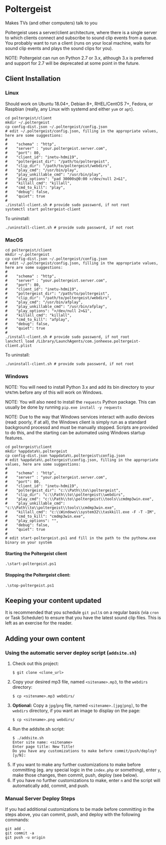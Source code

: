 # Poltergeist
Makes TVs (and other computers) talk to you

Poltergeist uses a server/client architecture, where there is a single server to which clients connect and subscribe to sound clip events from a queue.  You probably want to run a client (runs on your local machine, waits for sound clip events and plays the sound clips for you).

NOTE: Poltergeist can run on Python 2.7 or 3.x, although 3.x is preferred and support for 2.7 will be deprecated at some point in the future.

## Client Installation
### Linux
Should work on Ubuntu 18.04+, Debian 8+, RHEL/CentOS 7+, Fedora, or Raspbian (really, any Linux with systemd and either `yum` or `apt`).
```
cd poltergeist/client
mkdir ~/.poltergeist
cp config-dist.json ~/.poltergeist/config.json
# edit ~/.poltergeist/config.json, filling in the appropriate values, here are some suggestions:
#
#    "schema" : "http",
#    "server" : "your.poltergeist.server.com",
#    "port": 80,
#    "client_id": "inetu-hdmi19",
#    "poltergeist_dir": "/path/to/poltergeist",
#    "clip_dir": "/path/to/poltergeist/webdirs",
#    "play_cmd": "/usr/bin/play",
#    "play_unkillable_cmd": "/usr/bin/play",
#    "play_options": "pad 30000s@0:00 >/dev/null 2>&1",
#    "killall_cmd": "killall",
#    "cmd_to_kill": "play",
#    "debug": false,
#    "quiet": true
#
./install-client.sh # provide sudo password, if not root
systemctl start poltergeist-client
```
To uninstall:
```
./uninstall-client.sh # provide sudo password, if not root
```

### MacOS
```
cd poltergeist/client
mkdir ~/.poltergeist
cp config-dist.json ~/.poltergeist/config.json
# edit ~/.poltergeist/config.json, filling in the appropriate values, here are some suggestions:
#
#    "schema" : "http",
#    "server" : "your.poltergeist.server.com",
#    "port": 80,
#    "client_id": "inetu-hdmi19",
#    "poltergeist_dir": "/path/to/poltergeist",
#    "clip_dir": "/path/to/poltergeist/webdirs",
#    "play_cmd": "/usr/bin/afplay",
#    "play_unkillable_cmd": "/usr/bin/afplay",
#    "play_options": ">/dev/null 2>&1",
#    "killall_cmd": "killall",
#    "cmd_to_kill": "afplay",
#    "debug": false,
#    "quiet": true
#
./install-client.sh # provide sudo password, if not root
lanchctl load /Library/LaunchAgents/com.jonheese.poltergeist-client.plist
```
To uninstall:
```
./uninstall-client.sh # provide sudo password, if not root
```

### Windows
NOTE: You will need to install Python 3.x and add its bin directory to your `%PATH%` before any of this will work on Windows.

NOTE: You will also need to install the `requests` Python package.  This can usually be done by running
```pip.exe install -y requests```

NOTE: Due to the way that Windows services interact with audio devices (read: poorly, if at all), the Windows client is simply run as a standard background processd and must be manually stopped.  Scripts are provided to do this, and the starting can be automated using Windows startup features. 
```
cd poltergeist\client
mkdir %appdata%\.poltergeist
cp config-dist.json %appdata%\.poltergeist\config.json
# edit %appdata%\.poltergeist\config.json, filling in the appropriate values, here are some suggestions:
#
#    "schema" : "http",
#    "server" : "your.poltergeist.server.com",
#    "port": 80,
#    "client_id": "inetu-hdmi19",
#    "poltergeist_dir": "c:\\Path\\to\\poltergeist",
#    "clip_dir": "c:\\Path\\to\\poltergeist\\webdirs",
#    "play_cmd": "c:\\Path\\to\\poltergeist\\tools\\cmdmp3win.exe",
#    "play_unkillable_cmd": "c:\\Path\\to\\poltergeist\\tools\\cmdmp3win.exe",
#    "killall_cmd": "c:\\Windows\\system32\\taskkill.exe -F -T -IM",
#    "cmd_to_kill": "cmdmp3win.exe",
#    "play_options": "",
#    "debug": false,
#    "quiet": true
#
# edit start-poltergeist.ps1 and fill in the path to the pythonw.exe binary on your system
```

#### Starting the Poltergeist client
```
.\start-poltergeist.ps1
```

#### Stopping the Poltergeist client:
```
.\stop-poltergeist.ps1
```

## Keeping your content updated
It is recommended that you schedule `git pull`s on a regular basis (via `cron` or Task Scheduler) to ensure that you have the latest sound clip files.  This is left as an exercise for the reader.

## Adding your own content
### Using the automatic server deploy script (`addsite.sh`)
1. Check out this project:
    ```
    $ git clone <clone_url>
    ```
2. Copy your desired mp3 file, named `<sitename>.mp3`, to the `webdirs` directory:
    ```
    $ cp <sitename>.mp3 webdirs/
    ```
3. **Optional:** Copy a `jpg`/`png` file, named `<sitename>.[jpg|png]`, to the `webdirs` directory, if you want an image to display on the page:
    ```
    $ cp <sitename>.png webdirs/
    ```
4. Run the addsite.sh script:
    ```
    $ ./addsite.sh
    Enter site name: <sitename>
    Enter page title: New Title!
    Do you have any customizations to make before commit/push/deploy? [y/N]:
    ```
5. If you want to make any further customizations to make before committing (eg. any special logic in the `index.php` or something), enter `y`, make those changes, then commit, push, deploy (see below).
6. If you have no further customizations to make, enter `n` and the script will automatically add, commit, and push.

### Manual Server Deploy Steps ###
If you had additional customizations to be made before committing in the steps above, you can commit, push, and deploy with the following commands:
```
git add .
git commit -a
git push -u origin
```
